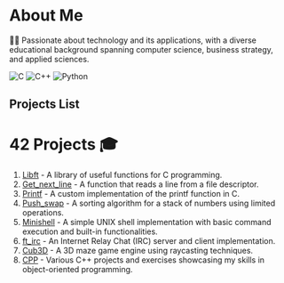 # About Me
👨‍💻 Passionate about technology and its applications, with a diverse educational background spanning computer science, business strategy, and applied sciences.

![C](https://img.shields.io/badge/C-Advanced-blue?logo=c%2B%2B?style=flat-square&logo=appveyor)
![C++](https://img.shields.io/badge/C++-Advanced-green?logo=c%2B%2B?style=flat-square&logo=appveyor)
![Python](https://img.shields.io/badge/Python-Intermediate-yellow?logo=python?style=flat-square&logo=appveyor)

## Projects List
# 42 Projects 🎓
1. [Libft](https://github.com/alpyt42/libft) - A library of useful functions for C programming.
2. [Get_next_line](https://github.com/alpyt42/get_next_line) - A function that reads a line from a file descriptor.
3. [Printf](https://github.com/alpyt42/ft_printf) - A custom implementation of the printf function in C.
4. [Push_swap](https://github.com/alpyt42/push_swap) - A sorting algorithm for a stack of numbers using limited operations.
5. [Minishell](https://github.com/alpyt42/minishell) - A simple UNIX shell implementation with basic command execution and built-in functionalities.
7. [ft_irc](https://github.com/alpyt42/ft_irc) - An Internet Relay Chat (IRC) server and client implementation.
8. [Cub3D](https://github.com/alpyt42/cub3d) - A 3D maze game engine using raycasting techniques.
9. [CPP](https://github.com/alpyt42/cpp) - Various C++ projects and exercises showcasing my skills in object-oriented programming.
